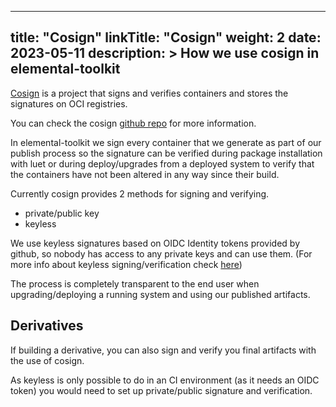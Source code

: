 
---
title: "Cosign"
linkTitle: "Cosign"
weight: 2
date: 2023-05-11
description: >
  How we use cosign in elemental-toolkit
---

[Cosign](https://github.com/sigstore/cosign) is a project that signs and verifies containers and stores the signatures on OCI registries.

You can check the cosign [github repo](https://github.com/sigstore/cosign) for more information.

In elemental-toolkit we sign every container that we generate as part of our publish process so the signature can be verified during package installation with luet or during deploy/upgrades from a deployed system to verify that the containers have not been altered in any way since their build.

Currently cosign provides 2 methods for signing and verifying.

 - private/public key
 - keyless

We use keyless signatures based on OIDC Identity tokens provided by github, so nobody has access to any private keys and can use them. (For more info about keyless signing/verification check [here](https://github.com/sigstore/cosign/blob/main/KEYLESS.md))

The process is completely transparent to the end user when upgrading/deploying a running system and using our published artifacts.

## Derivatives

If building a derivative, you can also sign and verify you final artifacts with the use of cosign.

As keyless is only possible to do in an CI environment (as it needs an OIDC token) you would need to set up private/public signature and verification.

